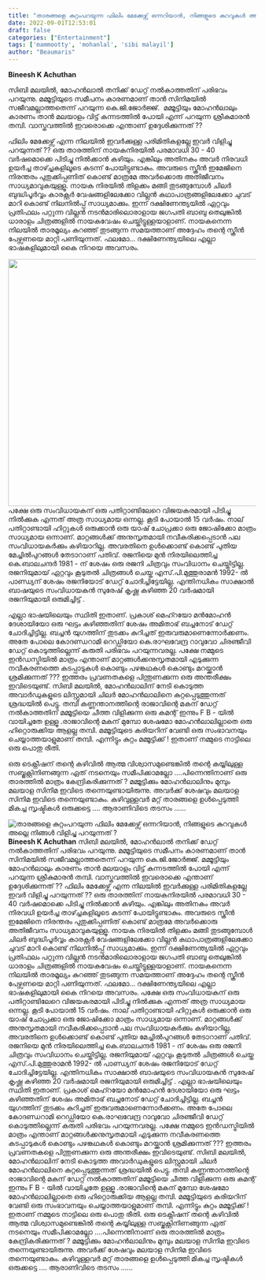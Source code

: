 ```yaml
---
title: "താരങ്ങളെ കുറ്റംപറയുന്ന ഫിലിം മേക്കേഴ്സ് ഒന്നറിയാൻ, നിങ്ങളുടെ കുറവുകൾ അല്ലെ നിങ്ങൾ വിളിച്ചു പറയുന്നത് ?"
date: 2022-09-01T12:53:01
draft: false
categories: ["Entertainment"]
tags: ['mammootty', 'mohanlal', 'sibi malayil']
author: "Beaumaris"
---
```


<strong>Bineesh K Achuthan</strong>

സിബി മലയിൽ, മോഹൻലാൽ തനിക്ക് ഡേറ്റ് നൽകാത്തതിന് പരിഭവം പറയുന്നു. മമ്മൂട്ടിയുടെ സമീപനം കാരണമാണ് താൻ സിനിമയിൽ സജീവമല്ലാത്തതെന്ന് പറയുന്ന കെ.ജി.ജോർജ്ജ്.  മമ്മൂട്ടിയും മോഹൻലാലും കാരണം താൻ മലയാളം വിട്ട് കന്നടത്തിൽ പോയി എന്ന് പറയുന്ന ശ്രീകുമാരൻ തമ്പി.
വാസ്തവത്തിൽ ഇവരൊക്കെ എന്താണ് ഉദ്ദേശിക്കുന്നത് ??

ഫിലിം മേക്കേഴ്സ് എന്ന നിലയിൽ ഇവർക്കുള്ള പരിമിതികളല്ലേ ഇവർ വിളിച്ചു പറയുന്നത് ??
ഒരു താരത്തിന് നായകനിരയിൽ പരമാവധി 30 - 40 വർഷമൊക്കെ പിടിച്ചു നിൽക്കാൻ കഴിയും. എങ്കിലും അതിനകം അവർ നിരവധി ഉയർച്ച താഴ്ച്ചകളിലൂടെ കടന്ന് പോയിട്ടുണ്ടാകും. അവരുടെ സ്ക്രീൻ ഇമേജിനെ നിരന്തരം പുതുക്കിപ്പണിത് കൊണ്ട് മാത്രമേ അവർക്കൊരു അതിജീവനം സാധ്യമാവുകയുള്ളൂ. നായക നിരയിൽ തിളക്കം മങ്ങി തുടങ്ങുമ്പോൾ ചിലർ ബുദ്ധിപൂർവ്വം കാരക്റ്റർ വേഷങ്ങളിലേക്കോ വില്ലൻ കഥാപാത്രങ്ങളിലേക്കോ ചുവട് മാറി കൊണ്ട് നിലനിൽപ്പ് സാധ്യമാക്കും. ഇന്ന് ദക്ഷിണേന്ത്യയിൽ ഏറ്റവും പ്രതിഫലം പറ്റുന്ന വില്ലൻ നടൻമാരിലൊരാളായ ജഗപതി ബാബു തെലുങ്കിൽ ധാരാളം ചിത്രങ്ങളിൽ നായകവേഷം ചെയ്തിട്ടുള്ളയാളാണ്‌. നായകനെന്ന നിലയിൽ താരമൂല്യം കുറഞ്ഞ് തുടങ്ങുന്ന സമയത്താണ് അദ്ദേഹം തന്റെ സ്ക്രീൻ പേഴ്സണയെ മാറ്റി പണിയുന്നത്. ഫലമോ... ദക്ഷിണേന്ത്യയിലെ എല്ലാ ഭാഷകളിലുമായി കൈ നിറയെ അവസരം.

<img class="wp-image-349271 aligncenter" src="https://cdn.boolokam.com/articles/2022/09/sibi-malayil.jpg" alt="" width="713" height="501" />പക്ഷേ ഒരു സംവിധായകന് ഒരു പതിറ്റാണ്ടിലേറെ വിജയകരമായി പിടിച്ചു നിൽക്കുക എന്നത് അത്ര സാധ്യമായ ഒന്നല്ല. കൂടി പോയാൽ 15 വർഷം. നാല് പതിറ്റാണ്ടായി ഹിറ്റുകൾ ഒരുക്കാൻ ഒരു യാഷ് ചോപ്രക്കാ ഒരു ജോഷിക്കോ മാത്രം സാധ്യമായ ഒന്നാണ്. മാറ്റങ്ങൾക്ക് അനുസൃതമായി നവീകരിക്കപ്പെടാൻ പല സംവിധായകർക്കും കഴിയാറില്ല. അവരതിനെ ഉൾക്കൊണ്ട് കൊണ്ട് പുതിയ മേച്ചിൽപുറങ്ങൾ തേടാറാണ് പതിവ്. രജനിയെ മുൻ നിരയിലെത്തിച്ച കെ.ബാലചന്ദർ 1981 - ന് ശേഷം ഒരു രജനി ചിത്രവും സംവിധാനം ചെയ്തിട്ടില്ല. രജനിയുമായ് ഏറ്റവും കൂടുതൽ ചിത്രങ്ങൾ ചെയ്ത എസ്.പി.മുത്തുരാമൻ 1992- ൽ പാണ്ഡ്യന് ശേഷം രജനിയോട് ഡേറ്റ് ചോദിച്ചിട്ടേയില്ല. എന്തിനധികം സാക്ഷാൽ ബാഷയുടെ സംവിധായകൻ സുരേഷ് കൃഷ്ണ കഴിഞ്ഞ 20 വർഷമായി രജനിയുമായി ഒരുമിച്ചിട്ട് .

എല്ലാ ഭാഷയിലെയും സ്ഥിതി ഇതാണ്. പ്രകാശ് മെഹ്റയോ മൻമോഹൻ ദേശായിയോ ഒരു ഘട്ടം കഴിഞ്ഞതിന് ശേഷം അമിതാഭ് ബച്ചനോട് ഡേറ്റ് ചോദിച്ചിട്ടില്ല. ബച്ചൻ യുഗത്തിന് തുടക്കം കുറിച്ചത് ഇരുവരുമാണെന്നോർക്കണം. അതേ പോലെ കോദണ്ഡറാമി റെഡ്ഡിയോ കെ.രാഘവേന്ദ്ര റാവുവോ ചിരഞ്ജീവി ഡേറ്റ് കൊടുത്തില്ലെന്ന് കരുതി പരിഭവം പറയുന്നവരല്ല. പക്ഷേ നമ്മുടെ ഇൻഡസ്ട്രിയിൽ മാത്രം എന്താണ് മാറ്റങ്ങൾക്കനുസൃതമായി എടുക്കുന്ന നവീകരണത്തെ കടപ്പാടുകൾ കൊണ്ടും പഴങ്കഥകൾ കൊണ്ടും മറയ്ക്കാൻ ശ്രമിക്കുന്നത് ??? ഇത്തരം പ്രവണതകളെ പിന്തുണക്കുന്ന ഒരു അന്തരീക്ഷം ഇവിടെയുണ്ട്. സിബി മലയിൽ, മോഹൻലാലിന് നേടി കൊടുത്ത അവാർഡുകളുടെ ലിസ്റ്റുമായി ചിലർ മോഹൻലാലിനെ കുറ്റപ്പെടുത്തുന്നത് ശ്രദ്ധയിൽ പെട്ടു. തമ്പി കണ്ണന്താനത്തിന്റെ രാജാവിന്റെ മകന് ഡേറ്റ് നൽകാത്തതിന് മമ്മൂട്ടിയെ ചീത്ത വിളിക്കുന്ന ഒരു കമന്റ് ഇന്നും F B - യിൽ വായിച്ചതേ ഉള്ളൂ .രാജാവിന്റെ മകന് മുമ്പോ ശേഷമോ മോഹൻലാലില്ലാതെ ഒരു ഹിറ്റൊരുക്കിയ ആളല്ല തമ്പി. മമ്മൂട്ടിയുടെ കരിയറിന് വേണ്ടി ഒരു സംഭാവനയും ചെയ്യാത്തയാളുമാണ് തമ്പി. എന്നിട്ടും കുറ്റം മമ്മൂട്ടിക്ക് ! ഇതാണ് നമ്മുടെ നാട്ടിലെ ഒരു പൊതു രീതി.

ഒരു ടെക്നീഷന് തന്റെ കഴിവിൽ ആത്മ വിശ്വാസമുണ്ടെങ്കിൽ തന്റെ കയ്യിലുള്ള സബ്ജക്റ്റിനിണങ്ങുന്ന ഏത് നടനെയും സമീപിക്കാമല്ലോ ....പിന്നെന്തിനാണ് ഒരു താരത്തിൽ മാത്രം കേന്ദ്രികരിക്കുന്നത് ? മമ്മൂട്ടിക്കും മോഹൻലാലിനും മുമ്പും മലയാള സിനിമ ഇവിടെ തന്നെയുണ്ടായിരുന്നു. അവർക്ക് ശേഷവും മലയാള സിനിമ ഇവിടെ തന്നെയുണ്ടാകും. കഴിവുള്ളവർ മറ്റ് താരങ്ങളെ ഉൾപ്പെടുത്തി മികച്ച സൃഷ്ടികൾ ഒരുക്കട്ടെ .... ആരാണിവിടെ തടസം ......


![താരങ്ങളെ കുറ്റംപറയുന്ന ഫിലിം മേക്കേഴ്സ് ഒന്നറിയാൻ, നിങ്ങളുടെ കുറവുകൾ അല്ലെ നിങ്ങൾ വിളിച്ചു പറയുന്നത് ?](https://cdn.boolokam.com/articles/2022/09/sibi-malayil.jpg)**Bineesh K Achuthan** സിബി മലയിൽ, മോഹൻലാൽ തനിക്ക് ഡേറ്റ് നൽകാത്തതിന് പരിഭവം പറയുന്നു. മമ്മൂട്ടിയുടെ സമീപനം കാരണമാണ് താൻ സിനിമയിൽ സജീവമല്ലാത്തതെന്ന് പറയുന്ന കെ.ജി.ജോർജ്ജ്. മമ്മൂട്ടിയും മോഹൻലാലും കാരണം താൻ മലയാളം വിട്ട് കന്നടത്തിൽ പോയി എന്ന് പറയുന്ന ശ്രീകുമാരൻ തമ്പി. വാസ്തവത്തിൽ ഇവരൊക്കെ എന്താണ് ഉദ്ദേശിക്കുന്നത് ?? ഫിലിം മേക്കേഴ്സ് എന്ന നിലയിൽ ഇവർക്കുള്ള പരിമിതികളല്ലേ ഇവർ വിളിച്ചു പറയുന്നത് ?? ഒരു താരത്തിന് നായകനിരയിൽ പരമാവധി 30 - 40 വർഷമൊക്കെ പിടിച്ചു നിൽക്കാൻ കഴിയും. എങ്കിലും അതിനകം അവർ നിരവധി ഉയർച്ച താഴ്ച്ചകളിലൂടെ കടന്ന് പോയിട്ടുണ്ടാകും. അവരുടെ സ്ക്രീൻ ഇമേജിനെ നിരന്തരം പുതുക്കിപ്പണിത് കൊണ്ട് മാത്രമേ അവർക്കൊരു അതിജീവനം സാധ്യമാവുകയുള്ളൂ. നായക നിരയിൽ തിളക്കം മങ്ങി തുടങ്ങുമ്പോൾ ചിലർ ബുദ്ധിപൂർവ്വം കാരക്റ്റർ വേഷങ്ങളിലേക്കോ വില്ലൻ കഥാപാത്രങ്ങളിലേക്കോ ചുവട് മാറി കൊണ്ട് നിലനിൽപ്പ് സാധ്യമാക്കും. ഇന്ന് ദക്ഷിണേന്ത്യയിൽ ഏറ്റവും പ്രതിഫലം പറ്റുന്ന വില്ലൻ നടൻമാരിലൊരാളായ ജഗപതി ബാബു തെലുങ്കിൽ ധാരാളം ചിത്രങ്ങളിൽ നായകവേഷം ചെയ്തിട്ടുള്ളയാളാണ്‌. നായകനെന്ന നിലയിൽ താരമൂല്യം കുറഞ്ഞ് തുടങ്ങുന്ന സമയത്താണ് അദ്ദേഹം തന്റെ സ്ക്രീൻ പേഴ്സണയെ മാറ്റി പണിയുന്നത്. ഫലമോ... ദക്ഷിണേന്ത്യയിലെ എല്ലാ ഭാഷകളിലുമായി കൈ നിറയെ അവസരം. പക്ഷേ ഒരു സംവിധായകന് ഒരു പതിറ്റാണ്ടിലേറെ വിജയകരമായി പിടിച്ചു നിൽക്കുക എന്നത് അത്ര സാധ്യമായ ഒന്നല്ല. കൂടി പോയാൽ 15 വർഷം. നാല് പതിറ്റാണ്ടായി ഹിറ്റുകൾ ഒരുക്കാൻ ഒരു യാഷ് ചോപ്രക്കാ ഒരു ജോഷിക്കോ മാത്രം സാധ്യമായ ഒന്നാണ്. മാറ്റങ്ങൾക്ക് അനുസൃതമായി നവീകരിക്കപ്പെടാൻ പല സംവിധായകർക്കും കഴിയാറില്ല. അവരതിനെ ഉൾക്കൊണ്ട് കൊണ്ട് പുതിയ മേച്ചിൽപുറങ്ങൾ തേടാറാണ് പതിവ്. രജനിയെ മുൻ നിരയിലെത്തിച്ച കെ.ബാലചന്ദർ 1981 - ന് ശേഷം ഒരു രജനി ചിത്രവും സംവിധാനം ചെയ്തിട്ടില്ല. രജനിയുമായ് ഏറ്റവും കൂടുതൽ ചിത്രങ്ങൾ ചെയ്ത എസ്.പി.മുത്തുരാമൻ 1992- ൽ പാണ്ഡ്യന് ശേഷം രജനിയോട് ഡേറ്റ് ചോദിച്ചിട്ടേയില്ല. എന്തിനധികം സാക്ഷാൽ ബാഷയുടെ സംവിധായകൻ സുരേഷ് കൃഷ്ണ കഴിഞ്ഞ 20 വർഷമായി രജനിയുമായി ഒരുമിച്ചിട്ട് . എല്ലാ ഭാഷയിലെയും സ്ഥിതി ഇതാണ്. പ്രകാശ് മെഹ്റയോ മൻമോഹൻ ദേശായിയോ ഒരു ഘട്ടം കഴിഞ്ഞതിന് ശേഷം അമിതാഭ് ബച്ചനോട് ഡേറ്റ് ചോദിച്ചിട്ടില്ല. ബച്ചൻ യുഗത്തിന് തുടക്കം കുറിച്ചത് ഇരുവരുമാണെന്നോർക്കണം. അതേ പോലെ കോദണ്ഡറാമി റെഡ്ഡിയോ കെ.രാഘവേന്ദ്ര റാവുവോ ചിരഞ്ജീവി ഡേറ്റ് കൊടുത്തില്ലെന്ന് കരുതി പരിഭവം പറയുന്നവരല്ല. പക്ഷേ നമ്മുടെ ഇൻഡസ്ട്രിയിൽ മാത്രം എന്താണ് മാറ്റങ്ങൾക്കനുസൃതമായി എടുക്കുന്ന നവീകരണത്തെ കടപ്പാടുകൾ കൊണ്ടും പഴങ്കഥകൾ കൊണ്ടും മറയ്ക്കാൻ ശ്രമിക്കുന്നത് ??? ഇത്തരം പ്രവണതകളെ പിന്തുണക്കുന്ന ഒരു അന്തരീക്ഷം ഇവിടെയുണ്ട്. സിബി മലയിൽ, മോഹൻലാലിന് നേടി കൊടുത്ത അവാർഡുകളുടെ ലിസ്റ്റുമായി ചിലർ മോഹൻലാലിനെ കുറ്റപ്പെടുത്തുന്നത് ശ്രദ്ധയിൽ പെട്ടു. തമ്പി കണ്ണന്താനത്തിന്റെ രാജാവിന്റെ മകന് ഡേറ്റ് നൽകാത്തതിന് മമ്മൂട്ടിയെ ചീത്ത വിളിക്കുന്ന ഒരു കമന്റ് ഇന്നും F B - യിൽ വായിച്ചതേ ഉള്ളൂ .രാജാവിന്റെ മകന് മുമ്പോ ശേഷമോ മോഹൻലാലില്ലാതെ ഒരു ഹിറ്റൊരുക്കിയ ആളല്ല തമ്പി. മമ്മൂട്ടിയുടെ കരിയറിന് വേണ്ടി ഒരു സംഭാവനയും ചെയ്യാത്തയാളുമാണ് തമ്പി. എന്നിട്ടും കുറ്റം മമ്മൂട്ടിക്ക് ! ഇതാണ് നമ്മുടെ നാട്ടിലെ ഒരു പൊതു രീതി. ഒരു ടെക്നീഷന് തന്റെ കഴിവിൽ ആത്മ വിശ്വാസമുണ്ടെങ്കിൽ തന്റെ കയ്യിലുള്ള സബ്ജക്റ്റിനിണങ്ങുന്ന ഏത് നടനെയും സമീപിക്കാമല്ലോ ....പിന്നെന്തിനാണ് ഒരു താരത്തിൽ മാത്രം കേന്ദ്രികരിക്കുന്നത് ? മമ്മൂട്ടിക്കും മോഹൻലാലിനും മുമ്പും മലയാള സിനിമ ഇവിടെ തന്നെയുണ്ടായിരുന്നു. അവർക്ക് ശേഷവും മലയാള സിനിമ ഇവിടെ തന്നെയുണ്ടാകും. കഴിവുള്ളവർ മറ്റ് താരങ്ങളെ ഉൾപ്പെടുത്തി മികച്ച സൃഷ്ടികൾ ഒരുക്കട്ടെ .... ആരാണിവിടെ തടസം ......
